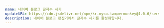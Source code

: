 ```yaml
---
name: 네이버 블로그 글자수 세기
updateURL: https://cdn.jsdelivr.net/npm/kr.myso.tampermonkey@1.0.6/service/com.naver.blog-write.text.counter.user.js
description: 네이버 블로그 편집기에서 글자수 세기를 활성화합니다.
---
```


